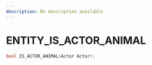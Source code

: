 ```yaml
---
description: No description available 
---
```


# ENTITY\_IS_ACTOR_ANIMAL

```cpp
bool IS_ACTOR_ANIMAL(Actor Actor);
```